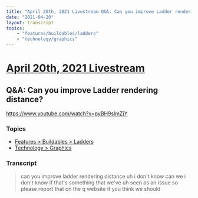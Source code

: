 ```yaml
---
title: "April 20th, 2021 Livestream Q&A: Can you improve Ladder rendering distance?"
date: "2021-04-20"
layout: transcript
topics:
    - "features/buildables/ladders"
    - "technology/graphics"
---
```

# [April 20th, 2021 Livestream](../2021-04-20.md)
## Q&A: Can you improve Ladder rendering distance?
https://www.youtube.com/watch?v=pyBH9slmZjY

### Topics
* [Features > Buildables > Ladders](../topics/features/buildables/ladders.md)
* [Technology > Graphics](../topics/technology/graphics.md)

### Transcript

> can you improve ladder rendering distance uh i don't know can we i don't know if that's something that we've uh seen as an issue so please report that on the q website if you think we should
